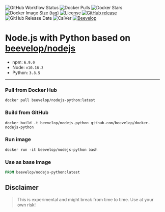 ![GitHub Workflow Status](https://img.shields.io/github/workflow/status/beevelop/docker-nodejs-python/Docker%20Image?style=for-the-badge)
![Docker Pulls](https://img.shields.io/docker/pulls/beevelop/nodejs-python.svg?style=for-the-badge)
![Docker Stars](https://img.shields.io/docker/stars/beevelop/nodejs-python?style=for-the-badge)
![Docker Image Size (tag)](https://img.shields.io/docker/image-size/beevelop/nodejs-python/latest?style=for-the-badge)
![License](https://img.shields.io/github/license/beevelop/docker-nodejs-python?style=for-the-badge)
[![GitHub release](https://img.shields.io/github/release/beevelop/docker-nodejs-python.svg?style=for-the-badge)](https://github.com/beevelop/docker-nodejs-python/releases)
![GitHub Release Date](https://img.shields.io/github/release-date/beevelop/docker-nodejs-python?style=for-the-badge)
![CalVer](https://img.shields.io/badge/CalVer-YYYY.MM.MICRO-22bfda.svg?style=for-the-badge)
[![Beevelop](https://img.shields.io/badge/-%20Made%20with%20%F0%9F%8D%AF%20by%20%F0%9F%90%9Dvelop-blue.svg?style=for-the-badge)](https://beevelop.com)

# Node.js with Python based on [beevelop/nodejs](https://github.com/beevelop/docker-nodejs)

- npm: `6.9.0`
- Node: `v10.16.3`
- Python: `3.8.5`

---

### Pull from Docker Hub

```
docker pull beevelop/nodejs-python:latest
```

### Build from GitHub

```
docker build -t beevelop/nodejs-python github.com/beevelop/docker-nodejs-python
```

### Run image

```
docker run -it beevelop/nodejs-python bash
```

### Use as base image

```Dockerfile
FROM beevelop/nodejs-python:latest
```

## Disclaimer

> This is experimental and might break from time to time. Use at your own risk!
